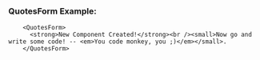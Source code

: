 ### QuotesForm Example:

```example
    <QuotesForm>
      <strong>New Component Created!</strong><br /><small>Now go and write some code! -- <em>You code monkey, you ;)</em></small>.
    </QuotesForm>
```
